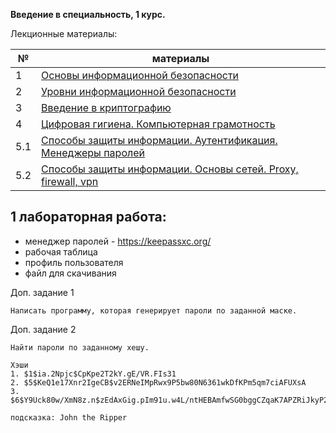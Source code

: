 **Введение в специальность, 1 курс.**

Лекционные материалы: 

| №   | материалы                                                                                                                                                                                                                                                                                                                                                                                                                                                                                    |
|-----|----------------------------------------------------------------------------------------------------------------------------------------------------------------------------------------------------------------------------------------------------------------------------------------------------------------------------------------------------------------------------------------------------------------------------------------------------------------------------------------------|
| 1   | [Основы информационной безопасности](https://github.com/itsecd/introduction-infosec/blob/d4b5eb1b567e0dbd7234dad69c674cab0c6c2e05/lectures/2%20-%20%D0%9E%D1%81%D0%BD%D0%BE%D0%B2%D1%8B%20%D0%B8%D0%BD%D1%84%D0%BE%D1%80%D0%BC%D0%B0%D1%86%D0%B8%D0%BE%D0%BD%D0%BD%D0%BE%D0%B9%20%D0%B1%D0%B5%D0%B7%D0%BE%D0%BF%D0%B0%D1%81%D0%BD%D0%BE%D1%81%D1%82%D0%B8.pdf)                                                                                                                               |
| 2   | [Уровни информационной безопасности](https://github.com/itsecd/introduction-infosec/blob/main/lectures/3%20-%20%D0%A3%D1%80%D0%BE%D0%B2%D0%BD%D0%B8%20%D0%B8%D0%BD%D1%84%D0%BE%D1%80%D0%BC%D0%B0%D1%86%D0%B8%D0%BE%D0%BD%D0%BD%D0%BE%D0%B9%20%D0%B1%D0%B5%D0%B7%D0%BE%D0%BF%D0%B0%D1%81%D0%BD%D0%BE%D1%81%D1%82%D0%B8.pdf)                                                                                                                                                                   |
| 3   | [Введение в криптографию](https://github.com/itsecd/introduction-infosec/blob/main/lectures/4%20-%20%D0%92%D0%B2%D0%B5%D0%B4%D0%B5%D0%BD%D0%B8%D0%B5%20%D0%B2%20%D0%BA%D1%80%D0%B8%D0%BF%D1%82%D0%BE%D0%B3%D1%80%D0%B0%D1%84%D0%B8%D1%8E.pdf)                                                                                                                                                                                                                                                |
| 4   | [Цифровая гигиена. Компьютерная грамотность](https://github.com/itsecd/introduction-infosec/blob/main/lectures/4%20-%20%D0%A6%D0%B8%D1%84%D1%80%D0%BE%D0%B2%D0%B0%D1%8F%20%D0%B3%D0%B8%D0%B3%D0%B8%D0%B5%D0%BD%D0%B0%2C%20%D0%BA%D0%BE%D0%BC%D0%BF%D1%8C%D1%8E%D1%82%D0%B5%D1%80%D0%BD%D0%B0%D1%8F%20%D0%B3%D1%80%D0%B0%D0%BC%D0%BE%D1%82%D0%BD%D0%BE%D1%81%D1%82%D1%8C.pdf)                                                                                                                 | 
| 5.1 | [Способы защиты информации. Аутентификация. Менеджеры паролей](https://github.com/itsecd/introduction-infosec/blob/main/lectures/5.1%20-%20%D0%A1%D0%BF%D0%BE%D1%81%D0%BE%D0%B1%D1%8B%20%D0%B7%D0%B0%D1%89%D0%B8%D1%82%D1%8B%20%D0%B8%D0%BD%D1%84%D0%BE%D1%80%D0%BC%D0%B0%D1%86%D0%B8%D0%B8.%20%D0%90%D1%83%D1%82%D0%B5%D0%BD%D1%82%D0%B8%D1%84%D0%B8%D0%BA%D0%B0%D1%86%D0%B8%D1%8F.%D0%9C%D0%B5%D0%BD%D0%B5%D0%B4%D0%B6%D0%B5%D1%80%D1%8B%20%D0%BF%D0%B0%D1%80%D0%BE%D0%BB%D0%B5%D0%B9.pdf) |
| 5.2 | [Способы защиты информации. Основы сетей. Proxy, firewall, vpn](https://github.com/itsecd/introduction-infosec/blob/main/lectures/5.2%20-%20%D0%A1%D0%BF%D0%BE%D1%81%D0%BE%D0%B1%D1%8B%20%D0%B7%D0%B0%D1%89%D0%B8%D1%82%D1%8B%20%D0%B8%D0%BD%D1%84%D0%BE%D1%80%D0%BC%D0%B0%D1%86%D0%B8%D0%B8.%20%D0%9F%D1%80%D0%BE%D0%BA%D1%81%D0%B8%2C%20%D0%BC%D1%81%D1%8D%2C%20vpn.pdf)                                                                                                                                                                                                                                                                                                                                                                                                                            |


1 лабораторная работа: 
-----
- менеджер паролей - https://keepassxc.org/
- рабочая таблица
- профиль пользователя
- файл для скачивания
    
Доп. задание 1

    Написать программу, которая генерирует пароли по заданной маске.
     
Доп. задание 2

    Найти пароли по заданному хешу.
    
    Хэши
    1. $1$ia.2Npjc$CpKpe2T2kY.gE/VR.FIs31
    2. $5$KeQ1e17Xnr2IgeCB$v2ERNeIMpRwx9P5bw80N6361wkDfKPm5qm7ciAFUXsA
    3. $6$Y9Uck80w/XmN8z.n$zEdAxGig.pIm91u.w4L/ntHEBAmfwSG0bggCZqaK7APZRiJkyP2gawg/mj/zPVQNXba20vLnFGjmZlw8iY.u90
        
    подсказка: John the Ripper
